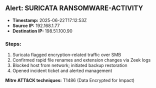 ## Alert: SURICATA RANSOMWARE-ACTIVITY
- **Timestamp:** 2025-06-22T17:12:53Z
- **Source IP:** 192.168.1.77
- **Destination IP:** 198.51.100.90

### Steps:
1. Suricata flagged encryption-related traffic over SMB
2. Confirmed rapid file renames and extension changes via Zeek logs
3. Blocked host from network; initiated backup restoration
4. Opened incident ticket and alerted management

**Mitre ATT&CK techniques:** T1486 (Data Encrypted for Impact)
